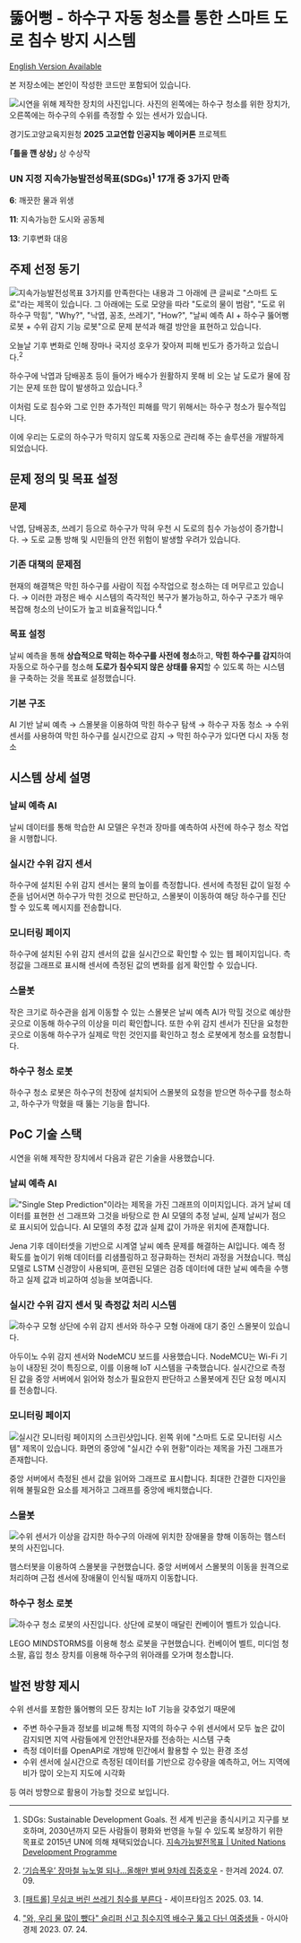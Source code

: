 # 뚫어뻥 - 하수구 자동 청소를 통한 스마트 도로 침수 방지 시스템

[English Version Available](./README.en.md)

본 저장소에는 본인이 작성한 코드만 포함되어 있습니다.

![시연을 위해 제작한 장치의 사진입니다. 사진의 왼쪽에는 하수구 청소를 위한 장치가, 오른쪽에는 하수구의 수위를 측정할 수 있는 센서가 있습니다.](README-images/FullView.jpg)

경기도고양교육지원청 **2025 고교연합 인공지능 메이커톤** 프로젝트

**｢틀을 깬 상상｣** 상 수상작

### UN 지정 지속가능발전성목표(SDGs)<sup>1</sup> 17개 중 3가지 만족
**6**: 깨끗한 물과 위생

**11**: 지속가능한 도시와 공동체

**13**: 기후변화 대응

## 주제 선정 동기
![지속가능발전성목표 3가지를 만족한다는 내용과 그 아래에 큰 글씨로 "스마트 도로"라는 제목이 있습니다. 그 아래에는 도로 모양을 따라 "도로의 물이 범람", "도로 위 하수구 막힘", "Why?", "낙엽, 꽁초, 쓰레기", "How?", "날씨 예측 AI + 하수구 뚫어뻥 로봇 + 수위 감지 기능 로봇"으로 문제 분석과 해결 방안을 표현하고 있습니다.](README-images/IdeaBoard.jpg)

오늘날 기후 변화로 인해 장마나 국지성 호우가 잦아져 피해 빈도가 증가하고 있습니다.<sup>2</sup>

하수구에 낙엽과 담배꽁초 등이 들어가 배수가 원활하지 못해 비 오는 날 도로가 물에 잠기는 문제 또한 많이 발생하고 있습니다.<sup>3</sup>

이처럼 도로 침수와 그로 인한 추가적인 피해를 막기 위해서는 하수구 청소가 필수적입니다.

이에 우리는 도로의 하수구가 막히지 않도록 자동으로 관리해 주는 솔루션을 개발하게 되었습니다.

## 문제 정의 및 목표 설정

### 문제
낙엽, 담배꽁초, 쓰레기 등으로 하수구가 막혀 우천 시 도로의 침수 가능성이 증가합니다.
→ 도로 교통 방해 및 시민들의 안전 위험이 발생할 우려가 있습니다.

### 기존 대책의 문제점
현재의 해결책은 막힌 하수구를 사람이 직접 수작업으로 청소하는 데 머무르고 있습니다.
→ 이러한 과정은 배수 시스템의 즉각적인 복구가 불가능하고, 하수구 구조가 매우 복잡해 청소의 난이도가 높고 비효율적입니다.<sup>4</sup>

### 목표 설정
날씨 예측을 통해 **상습적으로 막히는 하수구를 사전에 청소**하고, **막힌 하수구를 감지**하여 자동으로 하수구를 청소해 **도로가 침수되지 않은 상태를 유지**할 수 있도록 하는 시스템을 구축하는 것을 목표로 설정했습니다.

### 기본 구조
AI 기반 날씨 예측 → 스몰봇을 이용하여 막힌 하수구 탐색 → 하수구 자동 청소 → 수위 센서를 사용하여 막힌 하수구를 실시간으로 감지 → 막힌 하수구가 있다면 다시 자동 청소

## 시스템 상세 설명

### 날씨 예측 AI
날씨 데이터를 통해 학습한 AI 모델은 우천과 장마를 예측하여 사전에 하수구 청소 작업을 시행합니다.

### 실시간 수위 감지 센서
하수구에 설치된 수위 감지 센서는 물의 높이를 측정합니다.
센서에 측정된 값이 일정 수준을 넘어서면 하수구가 막힌 것으로 판단하고, 스몰봇이 이동하여 해당 하수구를 진단할 수 있도록 메시지를 전송합니다.

### 모니터링 페이지
하수구에 설치된 수위 감지 센서의 값을 실시간으로 확인할 수 있는 웹 페이지입니다.
측정값을 그래프로 표시해 센서에 측정된 값의 변화를 쉽게 확인할 수 있습니다.

### 스몰봇
작은 크기로 하수관을 쉽게 이동할 수 있는 스몰봇은 날씨 예측 AI가 막힐 것으로 예상한 곳으로 이동해 하수구의 이상을 미리 확인합니다.
또한 수위 감지 센서가 진단을 요청한 곳으로 이동해 하수구가 실제로 막힌 것인지를 확인하고 청소 로봇에게 청소를 요청합니다.

### 하수구 청소 로봇
하수구 청소 로봇은 하수구의 천장에 설치되어 스몰봇의 요청을 받으면 하수구를 청소하고, 하수구가 막혔을 때 뚫는 기능을 합니다.


## PoC 기술 스택

시연을 위해 제작한 장치에서 다음과 같은 기술을 사용했습니다.

### 날씨 예측 AI
!["Single Step Prediction"이라는 제목을 가진 그래프의 이미지입니다. 과거 날씨 데이터를 표현한 선 그래프와 그것을 바탕으로 한 AI 모델의 추정 날씨, 실제 날씨가 점으로 표시되어 있습니다. AI 모델의 추정 값과 실제 값이 가까운 위치에 존재합니다.](README-images/WeatherAIPrediction.jpg)

Jena 기후 데이터셋을 기반으로 시계열 날씨 예측 문제를 해결하는 AI입니다.
예측 정확도를 높이기 위해 데이터를 리샘플링하고 정규화하는 전처리 과정을 거쳤습니다.
핵심 모델로 LSTM 신경망이 사용되며, 훈련된 모델은 검증 데이터에 대한 날씨 예측을 수행하고 실제 값과 비교하여 성능을 보여줍니다.

### 실시간 수위 감지 센서 및 측정값 처리 시스템
![하수구 모형 상단에 수위 감지 센서와 하수구 모형 아래에 대기 중인 스몰봇이 있습니다.](README-images/WaterLevelHamster.jpg)

아두이노 수위 감지 센서와 NodeMCU 보드를 사용했습니다. NodeMCU는 Wi-Fi 기능이 내장된 것이 특징으로, 이를 이용해 IoT 시스템을 구축했습니다.
실시간으로 측정된 값을 중앙 서버에서 읽어와 청소가 필요한지 판단하고 스몰봇에게 진단 요청 메시지를 전송합니다.

### 모니터링 페이지
![실시간 모니터링 페이지의 스크린샷입니다. 왼쪽 위에 "스마트 도로 모니터링 시스템" 제목이 있습니다. 화면의 중앙에 "실시간 수위 현황"이라는 제목을 가진 그래프가 존재합니다.](README-images/LevelWeb.jpg)

중앙 서버에서 측정된 센서 값을 읽어와 그래프로 표시합니다.
최대한 간결한 디자인을 위해 불필요한 요소를 제거하고 그래프를 중앙에 배치했습니다.

### 스몰봇
![수위 센서가 이상을 감지한 하수구의 아래에 위치한 장애물을 향해 이동하는 햄스터봇의 사진입니다.](README-images/HamsterBot.jpg)

햄스터봇을 이용하여 스몰봇을 구현했습니다.
중앙 서버에서 스몰봇의 이동을 원격으로 처리하며 근접 센서에 장애물이 인식될 때까지 이동합니다.

### 하수구 청소 로봇
![하수구 청소 로봇의 사진입니다. 상단에 로봇이 매달린 컨베이어 벨트가 있습니다.](README-images/Mindstorms.jpg)

LEGO MINDSTORMS를 이용해 청소 로봇을 구현했습니다.
컨베이어 벨트, 미디엄 청소팔, 흡입 청소 장치를 이용해 하수구의 위아래를 오가며 청소합니다.

## 발전 방향 제시
수위 센서를 포함한 뚫어뻥의 모든 장치는 IoT 기능을 갖추었기 때문에
* 주변 하수구들과 정보를 비교해 특정 지역의 하수구 수위 센서에서 모두 높은 값이 감지되면 지역 사람들에게 안전안내문자를 전송하는 시스템 구축
* 측정 데이터를 OpenAPI로 개방해 민간에서 활용할 수 있는 환경 조성
* 수위 센서에 실시간으로 측정된 데이터를 기반으로 강수량을 예측하고, 어느 지역에 비가 많이 오는지 지도에 시각화

등 여러 방향으로 활용이 가능할 것으로 보입니다.

---

1. SDGs: Sustainable Development Goals. 전 세계 빈곤을 종식시키고 지구를 보호하며, 2030년까지 모든 사람들이 평화와 번영을 누릴 수 있도록 보장하기 위한 목표로 2015년 UN에 의해 채택되었습니다. [지속가능발전목표 | United Nations Development Programme](https://www.undp.org/ko/policy-centre/seoul/sustainable-development-goals)

2. [‘기습폭우’ 장마철 뉴노멀 되나…올해만 벌써 9차례 집중호우](https://www.hani.co.kr/arti/society/environment/1148398.html) - 한겨레 2024. 07. 09.

3. [[패트롤] 무심코 버린 쓰레기 침수를 부른다](https://www.safetimes.co.kr/news/articleView.html?idxno=226798) - 세이프타임즈 2025. 03. 14.

4. ["와, 우리 물 많이 뺐다" 슬리퍼 신고 침수지역 배수구 뚫고 다닌 여중생들](https://www.safetimes.co.kr/news/articleView.html?idxno=226798) - 아시아경제 2023. 07. 24.